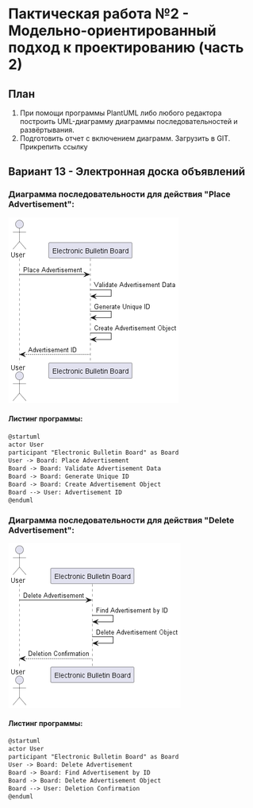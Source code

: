 # Пактическая работа №2 - Модельно-ориентированный подход к проектированию (часть 2)

## План
1.	При помощи программы PlantUML либо любого редактора построить UML-диаграмму диаграммы последовательностей и развёртывания.
2.	Подготовить отчет с включением диаграмм. Загрузить в GIT. Прикрепить ссылку

## Вариант 13 - Электронная доска объявлений

### Диаграмма последовательности для действия "Place Advertisement":

 ![image](https://github.com/l-karian-l/Theory_and_methods_of_programming/blob/main/Pr2/SD1.png)

#### Листинг программы:

```
@startuml
actor User
participant "Electronic Bulletin Board" as Board
User -> Board: Place Advertisement
Board -> Board: Validate Advertisement Data
Board -> Board: Generate Unique ID
Board -> Board: Create Advertisement Object
Board --> User: Advertisement ID
@enduml
```

### Диаграмма последовательности для действия "Delete Advertisement":

![image](https://github.com/l-karian-l/Theory_and_methods_of_programming/blob/main/Pr2/SD2.png)

#### Листинг программы:

```
@startuml
actor User
participant "Electronic Bulletin Board" as Board
User -> Board: Delete Advertisement
Board -> Board: Find Advertisement by ID
Board -> Board: Delete Advertisement Object
Board --> User: Deletion Confirmation
@enduml

```
